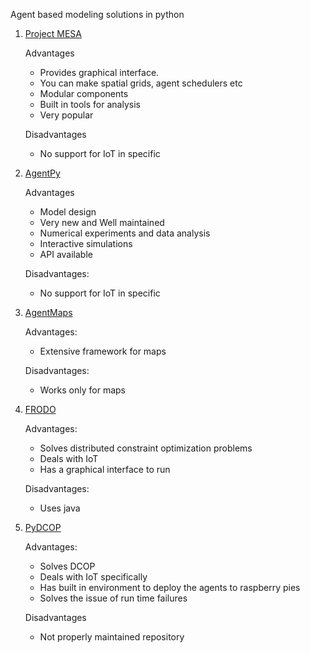 Agent based modeling solutions in python
1. [Project MESA](https://github.com/projectmesa/mesa)

	Advantages
	* Provides graphical interface. 
	* You can make spatial grids, agent schedulers etc 
	* Modular components
	* Built in tools for analysis
	* Very popular
	
	Disadvantages	
	* No support for IoT in specific
2. [AgentPy](https://github.com/JoelForamitti/agentpy)

	Advantages
	* Model design 
	* Very new and Well maintained
	* Numerical experiments and data analysis
	* Interactive simulations
	* API available 

	Disadvantages:
	* No support for IoT in specific

3. [AgentMaps](https://github.com/noncomputable/AgentMaps)

	Advantages:
	* Extensive framework for maps

	Disadvantages:
	* Works only for maps
	
4. [FRODO](https://frodo-ai.tech/index.php/research)

	Advantages:
	* Solves distributed constraint optimization problems
	* Deals with IoT
	* Has a graphical interface to run

	Disadvantages:
	* Uses java

5. [PyDCOP](https://github.com/Orange-OpenSource/pyDcop)

	Advantages:
	* Solves DCOP
	* Deals with IoT specifically
	* Has built in environment to deploy the agents to raspberry pies
	* Solves the issue of run time failures

	Disadvantages
	* Not properly maintained repository

